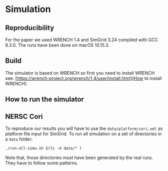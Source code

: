# Simulation

## Reproducibility
For the paper we used WRENCH 1.4 and SimGrid 3.24 compiled with GCC 8.3.0.
The runs have been done on macOS 10.15.3.

## Build
The simulator is based on WRENCH so first you need to install WRENCH see: [https://wrench-project.org/wrench/1.4/user/install.html](How to install WRENCH).

## How to run the simulator

## NERSC Cori
To reproduce our results you will have to use the `data/platform/cori.xml` as
platform file input for SimGrid.
To run all simulation on a set of directories in a `data` folder:
```
./run-all-simu.sh $(ls -d data/* )
```
Note that, those directories must have been generated by the real runs.
They have to follow some patterns.
